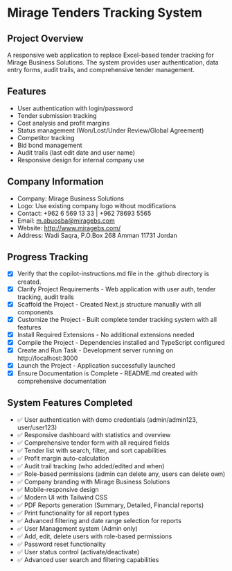 <!-- Use this file to provide workspace-specific custom instructions to Copilot. For more details, visit https://code.visualstudio.com/docs/copilot/copilot-customization#_use-a-githubcopilotinstructionsmd-file -->

# Mirage Tenders Tracking System

## Project Overview
A responsive web application to replace Excel-based tender tracking for Mirage Business Solutions. The system provides user authentication, data entry forms, audit trails, and comprehensive tender management.

## Features
- User authentication with login/password
- Tender submission tracking
- Cost analysis and profit margins
- Status management (Won/Lost/Under Review/Global Agreement)
- Competitor tracking
- Bid bond management
- Audit trails (last edit date and user name)
- Responsive design for internal company use

## Company Information
- Company: Mirage Business Solutions
- Logo: Use existing company logo without modifications
- Contact: +962 6 569 13 33 | +962 78693 5565
- Email: m.abuosba@miragebs.com
- Website: http://www.miragebs.com/
- Address: Wadi Saqra, P.O.Box 268 Amman 11731 Jordan

## Progress Tracking
- [x] Verify that the copilot-instructions.md file in the .github directory is created.
- [x] Clarify Project Requirements - Web application with user auth, tender tracking, audit trails
- [x] Scaffold the Project - Created Next.js structure manually with all components
- [x] Customize the Project - Built complete tender tracking system with all features
- [x] Install Required Extensions - No additional extensions needed
- [x] Compile the Project - Dependencies installed and TypeScript configured
- [x] Create and Run Task - Development server running on http://localhost:3000
- [x] Launch the Project - Application successfully launched
- [x] Ensure Documentation is Complete - README.md created with comprehensive documentation

## System Features Completed
- ✅ User authentication with demo credentials (admin/admin123, user/user123)
- ✅ Responsive dashboard with statistics and overview
- ✅ Comprehensive tender form with all required fields
- ✅ Tender list with search, filter, and sort capabilities
- ✅ Profit margin auto-calculation
- ✅ Audit trail tracking (who added/edited and when)
- ✅ Role-based permissions (admin can delete any, users can delete own)
- ✅ Company branding with Mirage Business Solutions
- ✅ Mobile-responsive design
- ✅ Modern UI with Tailwind CSS
- ✅ PDF Reports generation (Summary, Detailed, Financial reports)
- ✅ Print functionality for all report types
- ✅ Advanced filtering and date range selection for reports
- ✅ User Management system (Admin only)
- ✅ Add, edit, delete users with role-based permissions
- ✅ Password reset functionality
- ✅ User status control (activate/deactivate)
- ✅ Advanced user search and filtering capabilities
